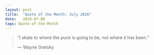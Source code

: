 ```yaml
---
layout:	post
title:	"Quote of the Month: July 2016"
date:	2016-07-08
tags: Quote-of-the-Month
---
```


> “I skate to where the puck is going to be, not where it has been.”
> 
> — Wayne Gretsky  